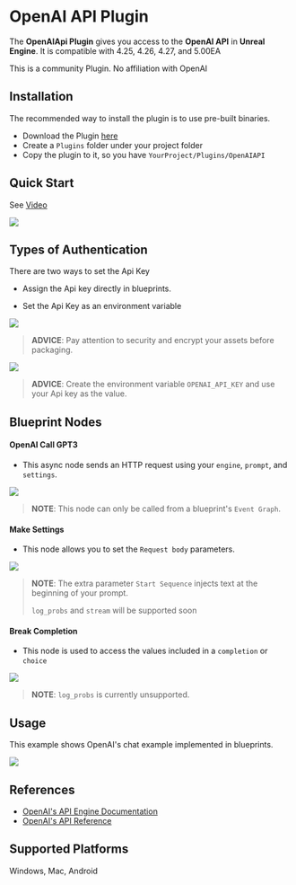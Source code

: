 # OpenAI API Plugin
The **OpenAIApi Plugin** gives you access to the **OpenAI API** in **Unreal Engine**. It is compatible with 4.25, 4.26, 4.27, and 5.00EA

This is a community Plugin. No affiliation with OpenAI

## Installation

The recommended way to install the plugin is to use pre-built binaries.


- Download the Plugin [here](https://drive.google.com/drive/folders/16FFYDf0U--nxUocQVXCIvSo-Sa0Tnndl?usp=sharing)
- Create a `Plugins` folder under your project folder
- Copy the plugin to it, so you have `YourProject/Plugins/OpenAIAPI`

## Quick Start

See [Video](https://www.youtube.com/watch?v=hUv2_gis_9I)

[![](http://img.youtube.com/vi/hUv2_gis_9I/0.jpg)](http://www.youtube.com/watch?v=hUv2_gis_9I "OpenAI API Quick Start Tutorial")

## Types of Authentication
There are two ways to set the Api Key
- Assign the Api key directly in blueprints.

- Set the Api Key as an environment variable


![](https://i.imgur.com/HF2tdBz.png)
> **ADVICE**: Pay attention to security and encrypt your assets before packaging.


![](https://i.imgur.com/0fpPVlV.png)
> **ADVICE**: Create the environment variable `OPENAI_API_KEY` and use your Api key as the value.


## Blueprint Nodes
#### OpenAI Call GPT3

- This async node sends an HTTP request using your `engine`, `prompt`, and `settings`.

![](https://i.imgur.com/vGo2wta.png)
> **NOTE**: This node can only be called from a blueprint's `Event Graph`. 


#### Make Settings

- This node allows you to set the `Request body` parameters.

![](https://i.imgur.com/xS4MMrI.png)
> **NOTE**: The extra parameter `Start Sequence` injects text at the beginning of your prompt.
>
> `log_probs` and `stream` will be supported soon
#### Break Completion

- This node is used to access the values included in a `completion` or `choice`

![](https://i.imgur.com/dydM8Sd.png)
> **NOTE**: `log_probs` is currently unsupported.
## Usage
This example shows OpenAI's chat example implemented in blueprints.

![](https://i.imgur.com/DNKp0bW.png)

## References
- [OpenAI's API Engine Documentation](https://beta.openai.com/docs/engines)
- [OpenAI's API Reference](https://beta.openai.com/docs/api-reference/completions)

## Supported Platforms
Windows, Mac, Android 
